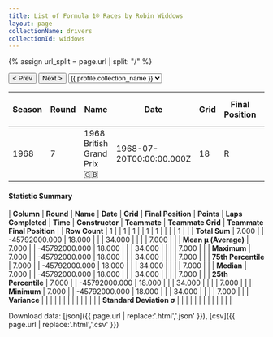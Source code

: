 ```yaml
---
title: List of Formula 1® Races by Robin Widdows
layout: page
collectionName: drivers
collectionId: widdows
---
```


{% assign url_split = page.url | split: "/" %}
<div id="collection-navigation">
<button onclick="selector.options[selector.selectedIndex-1].value && (window.location = selector.options[selector.selectedIndex-1].value);">&lt; Prev</button>
<button onclick="selector.options[selector.selectedIndex+1].value && (window.location = selector.options[selector.selectedIndex+1].value);">Next &gt;</button>
<select id="selector" onchange="this.options[this.selectedIndex].value && (window.location = this.options[this.selectedIndex].value);">
  {% for collectionId in site.data[page.collectionName].refs %}
    {% if collectionId == page.collectionId %}
      {% assign selected = "selected" %}
    {% else %}
      {% assign selected = "" %}
    {% endif %}
    {% assign profile = site.data[page.collectionName][collectionId].profile %}
    <option value="/f1/{{ page.collectionName }}/{{ collectionId }}/{{ url_split[4] }}" {{ selected }}>{{ profile.collection_name }}</option>
  {% endfor %}
</select>
</div>

| Season | Round | Name | Date | Grid | Final Position | Points | Laps Completed | Time | Constructor | Teammate | Teammate Grid | Teammate Final Position |
|--|--|--|--|--|--|--|--|--|--|--|--|--|
| 1968 | 7 | 1968 British Grand Prix 🇬🇧 | 1968-07-20T00:00:00.000Z | 18 | R | 0.0 | 34 |   | Cooper-BRM 🇬🇧 | [Vic Elford 🇬🇧](/f1/drivers/elford) | 7 | R |

#### Statistic Summary

| **Column** | **Round** | **Name** | **Date** | **Grid** | **Final Position** | **Points** | **Laps Completed** | **Time** | **Constructor** | **Teammate** | **Teammate Grid** | **Teammate Final Position** |
| **Row Count** | 1 |  | 1 | 1 |  | 1 | 1 |  |  |  | 1 |  |
| **Total Sum** | 7.000 |  | -45792000.000 | 18.000 |  |  | 34.000 |  |  |  | 7.000 |  |
| **Mean μ (Average)** | 7.000 |  | -45792000.000 | 18.000 |  |  | 34.000 |  |  |  | 7.000 |  |
| **Maximum** | 7.000 |  | -45792000.000 | 18.000 |  |  | 34.000 |  |  |  | 7.000 |  |
| **75th Percentile** | 7.000 |  | -45792000.000 | 18.000 |  |  | 34.000 |  |  |  | 7.000 |  |
| **Median** | 7.000 |  | -45792000.000 | 18.000 |  |  | 34.000 |  |  |  | 7.000 |  |
| **25th Percentile** | 7.000 |  | -45792000.000 | 18.000 |  |  | 34.000 |  |  |  | 7.000 |  |
| **Minimum** | 7.000 |  | -45792000.000 | 18.000 |  |  | 34.000 |  |  |  | 7.000 |  |
| **Variance** |  |  |  |  |  |  |  |  |  |  |  |  |
| **Standard Deviation σ** |  |  |  |  |  |  |  |  |  |  |  |  |

Download data: [json]({{ page.url | replace:'.html','.json' }}), [csv]({{ page.url | replace:'.html','.csv' }})
